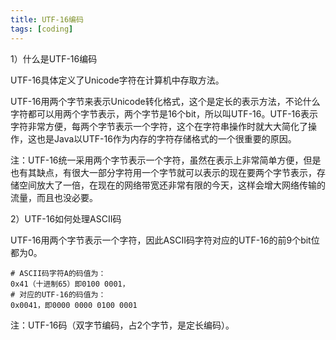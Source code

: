 ```yaml
---
title: UTF-16编码
tags: [coding]
---
```


1）什么是UTF-16编码

UTF-16具体定义了Unicode字符在计算机中存取方法。

UTF-16用两个字节来表示Unicode转化格式，这个是定长的表示方法，不论什么字符都可以用两个字节表示，两个字节是16个bit，所以叫UTF-16。UTF-16表示字符非常方便，每两个字节表示一个字符，这个在字符串操作时就大大简化了操作，这也是Java以UTF-16作为内存的字符存储格式的一个很重要的原因。

注：UTF-16统一采用两个字节表示一个字符，虽然在表示上非常简单方便，但是也有其缺点，有很大一部分字符用一个字节就可以表示的现在要两个字节表示，存储空间放大了一倍，在现在的网络带宽还非常有限的今天，这样会增大网络传输的流量，而且也没必要。

2）UTF-16如何处理ASCII码

UTF-16用两个字节表示一个字符，因此ASCII码字符对应的UTF-16的前9个bit位都为0。

```
# ASCII码字符A的码值为：
0x41（十进制65）即0100 0001，
# 对应的UTF-16的码值为：
0x0041，即0000 0000 0100 0001
```

注：UTF-16码（双字节编码，占2个字节，是定长编码）。